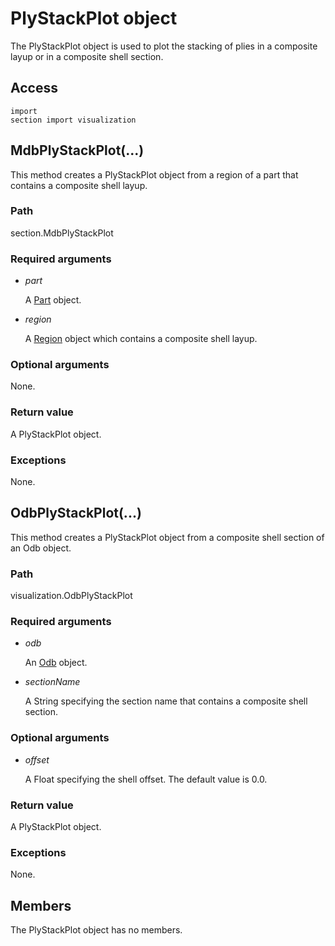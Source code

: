 # PlyStackPlot object

The PlyStackPlot object is used to plot the stacking of plies in a composite layup or in a composite shell section.

## Access

```
import
section import visualization
```

## MdbPlyStackPlot(...)



This method creates a PlyStackPlot object from a region of a part that contains a composite shell layup.



### Path

section.MdbPlyStackPlot

### Required arguments

- *part*

  A [Part](https://help.3ds.com/2022/English/DSSIMULIA_Established/SIMACAEKERRefMap/simaker-c-partpyc.htm?ContextScope=all) object.

- *region*

  A [Region](https://help.3ds.com/2022/English/DSSIMULIA_Established/SIMACAEKERRefMap/simaker-c-regionpyc.htm?ContextScope=all) object which contains a composite shell layup.

### Optional arguments

None.

### Return value

A PlyStackPlot object.

### Exceptions

None.



## OdbPlyStackPlot(...)



This method creates a PlyStackPlot object from a composite shell section of an Odb object.



### Path

visualization.OdbPlyStackPlot

### Required arguments

- *odb*

  An [Odb](https://help.3ds.com/2022/English/DSSIMULIA_Established/SIMACAEKERRefMap/simaker-c-odbpyc.htm?ContextScope=all) object.

- *sectionName*

  A String specifying the section name that contains a composite shell section.

### Optional arguments

- *offset*

  A Float specifying the shell offset. The default value is 0.0.

### Return value

A PlyStackPlot object.

### Exceptions

None.



## Members

The PlyStackPlot object has no members.